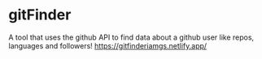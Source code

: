 # gitFinder
A tool that uses the github API to find data about a github user like repos, languages and followers!
https://gitfinderiamgs.netlify.app/
